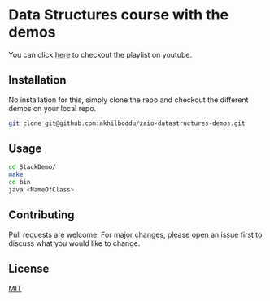 # Data Structures course with the demos

You can click [here](https://www.youtube.com/playlist?list=PL9fiukdv2Gbqop9Dh9eAfahmkt61kb3vI) to checkout the playlist on youtube.

## Installation

No installation for this, simply clone the repo and checkout the different demos on your local repo.

```bash
git clone git@github.com:akhilboddu/zaio-datastructures-demos.git
```

## Usage

```bash
cd StackDemo/
make
cd bin
java <NameOfClass>
```

## Contributing
Pull requests are welcome. For major changes, please open an issue first to discuss what you would like to change.

## License
[MIT](https://choosealicense.com/licenses/mit/)
